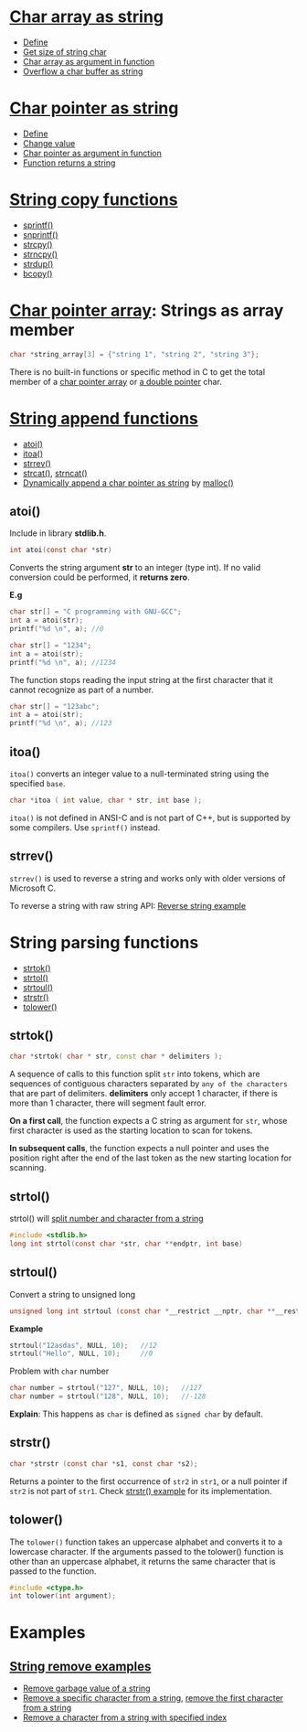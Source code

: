 # [Char array as string](Char%20array%20as%20string.md)

* [Define](Char%20array%20as%20string.md#define)
* [Get size of string char](Char%20array%20as%20string.md#get-size-of-string-char)
* [Char array as argument in function](Char%20array%20as%20string.md#char-array-as-argument-in-function)
* [Overflow a char buffer as string](Char%20array%20as%20string.md#overflow-a-char-buffer-as-string)

# [Char pointer as string](Char%20pointer%20as%20string.md)
* [Define](Char%20pointer%20as%20string.md#define)
* [Change value](Char%20pointer%20as%20string.md#change-value)
* [Char pointer as argument in function](Char%20pointer%20as%20string.md#char-pointer-as-argument-in-function)
* [Function returns a string](Char%20pointer%20as%20string.md#function-returns-a-string)

# [String copy functions](String%20copy%20functions.md)

* [sprintf()](String%20copy%20functions.md#sprintf)
* [snprintf()](String%20copy%20functions.md#snprintf)
* [strcpy()](String%20copy%20functions.md#strcpy)
* [strncpy()](String%20copy%20functions.md#strncpy)
* [strdup()](String%20copy%20functions.md#strdup)
* [bcopy()](String%20copy%20functions.md#bcopy)

# [Char pointer array](../Array/Two%20dimension%20array%20on%20heap%20memory.md#create-a-char-pointer-with-row-stored-on-stack-memory-and-column-stored-on-heap-memory): Strings as array member

```c
char *string_array[3] = {"string 1", "string 2", "string 3"};
```
There is no built-in functions or specific method in C to get the total member of a [char pointer array](../Array/Two%20dimension%20array%20on%20heap%20memory.md#create-a-char-pointer-with-row-stored-on-stack-memory-and-column-stored-on-heap-memory) or [a double pointer](../../Physical%20layer/Memory/Pointer/Pointer%20to%20pointer.md) char.

# [String append functions](String%20append%20functions.md)

* [atoi()](#atoi)
* [itoa()](#itoa)
* [strrev()](#strrev)
* [strcat()](#String%20append%20functions.md#strcat), [strncat()](String%20append%20functions.md#strncat)
* [Dynamically append a char pointer as string](String%20append%20functions.md#dynamically-append-a-char-pointer-as-string) by [malloc()](../../Physical%20layer/Memory/Dynamic%20memory%20allocation/API.md#malloc)

## atoi()

Include in library **stdlib.h**.

```c
int atoi(const char *str)
```
Converts the string argument **str** to an integer (type int).  If no valid conversion could be performed, it **returns zero**.

**E.g**

```c
char str[] = "C programming with GNU-GCC";
int a = atoi(str);
printf("%d \n", a); //0
```   

```c
char str[] = "1234";
int a = atoi(str);
printf("%d \n", a); //1234
```

The function stops reading the input string at the first character that it cannot recognize as part of a number.

```c
char str[] = "123abc";
int a = atoi(str);
printf("%d \n", a); //123
```

## itoa()

``itoa()`` converts an integer value to a null-terminated string using the specified ``base``.

```c
char *itoa ( int value, char * str, int base );
```

``itoa()`` is not defined in ANSI-C and is not part of C++, but is supported by some compilers. Use ``sprintf()`` instead.

## strrev()

``strrev()`` is used to reverse a string and works only with older versions of Microsoft C.

To reverse a string with raw string API: [Reverse string example](https://github.com/TranPhucVinh/C/blob/master/Introduction/Data%20structure/String/String%20parsing%20examples.md#example-4)

# String parsing functions

* [strtok()](#strtok)
* [strtol()](#strtol)
* [strtoul()](#strtoul)
* [strstr()](#strstr)
* [tolower()](#tolower)

## strtok()

```cpp
char *strtok( char * str, const char * delimiters );
```

A sequence of calls to this function split ``str`` into tokens, which are sequences of contiguous characters separated by ``any of the characters`` that are part of delimiters. **delimiters** only accept 1 character, if there is more than 1 character, there will segment fault error.

**On a first call**, the function expects a C string as argument for ``str``, whose first character is used as the starting location to scan for tokens.

**In subsequent calls**, the function expects a null pointer and uses the position right after the end of the last token as the new starting location for scanning.

## strtol()

strtol() will [split number and character from a string](String%20parsing%20functions.md#strtol-split-number-and-character-from-a-string)

```c
#include <stdlib.h>
long int strtol(const char *str, char **endptr, int base)
```

## strtoul()

Convert a string to unsigned long

```c
unsigned long int strtoul (const char *__restrict __nptr, char **__restrict __endptr, int __base)
```
**Example**
```c
strtoul("12asdas", NULL, 10);   //12
strtoul("Hello", NULL, 10);     //0
```
Problem with ``char`` number
```c
char number = strtoul("127", NULL, 10);   //127
char number = strtoul("128", NULL, 10);   //-128
```

**Explain**: This happens as ``char`` is defined as ``signed char`` by default. 

## strstr()

```c
char *strstr (const char *s1, const char *s2);
```

Returns a pointer to the first occurrence of ``str2`` in ``str1``, or a null pointer if ``str2`` is not part of ``str1``. Check [strstr() example](strstr()%20examples.md) for its implementation.

## tolower()

The ``tolower()`` function takes an uppercase alphabet and converts it to a lowercase character. If the arguments passed to the tolower() function is other than an uppercase alphabet, it returns the same character that is passed to the function.

```c
#include <ctype.h>
int tolower(int argument);
```

# Examples

## [String remove examples](String%20remove%20examples.md)

* [Remove garbage value of a string](String%20remove%20examples.md#remove-garbage-value-of-a-string)
* [Remove a specific character from a string](String%20remove%20examples.md#remove-a-specific-character-from-a-string), [remove the first character from a string](String%20remove%20examples.md#remove-the-first-character-from-a-string)
* [Remove a character from a string with specified index](String%20remove%20examples.md#remove-a-character-from-a-string-with-specified-index)

